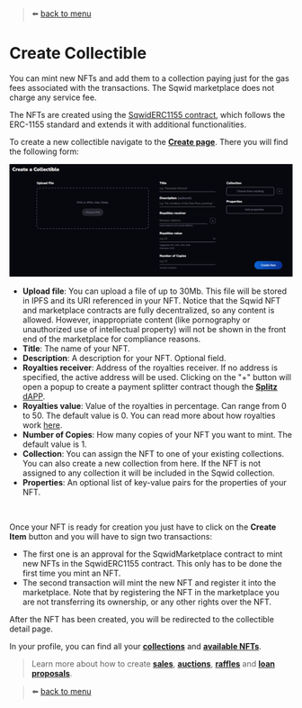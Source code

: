> :arrow_left: [back to menu](../README.md#sqwid-marketplace-user-guide)

# **Create Collectible**

You can mint new NFTs and add them to a collection paying just for the gas fees associated with the transactions. The Sqwid marketplace does not charge any service fee.

The NFTs are created using the [SqwidERC1155 contract](https://reefscan.com/contract/0xa1957161Ee6Cb6D86Ae7A9cE12A30C40Dc9F1B68), which follows the ERC-1155 standard and extends it with additional functionalities.

To create a new collectible navigate to the **[Create page](https://sqwid.app/create)**. There you will find the following form:

<p align="center">
  <img width="1000" src="../images/create_form.png">
</p>

-   **Upload file**: You can upload a file of up to 30Mb. This file will be stored in IPFS and its URI referenced in your NFT. Notice that the Sqwid NFT and marketplace contracts are fully decentralized, so any content is allowed. However, inappropriate content (like pornography or unauthorized use of intellectual property) will not be shown in the front end of the marketplace for compliance reasons.
-   **Title**: The name of your NFT.
-   **Description**: A description for your NFT. Optional field.
-   **Royalties receiver**: Address of the royalties receiver. If no address is specified, the active address will be used. Clicking on the "+" button will open a popup to create a payment splitter contract though the [**Splitz** dAPP](https://splitz-dapp.web.app/).
-   **Royalties value**: Value of the royalties in percentage. Can range from 0 to 50. The default value is 0. You can read more about how royalties work [here](./royalties.md#royalties).
-   **Number of Copies**: How many copies of your NFT you want to mint. The default value is 1.
-   **Collection**: You can assign the NFT to one of your existing collections. You can also create a new collection from here. If the NFT is not assigned to any collection it will be included in the Sqwid collection.
-   **Properties**: An optional list of key-value pairs for the properties of your NFT.

<br>

Once your NFT is ready for creation you just have to click on the **Create Item** button and you will have to sign two transactions:

-   The first one is an approval for the SqwidMarketplace contract to mint new NFTs in the SqwidERC1155 contract. This only has to be done the first time you mint an NFT.
-   The second transaction will mint the new NFT and register it into the marketplace. Note that by registering the NFT in the marketplace you are not transferring its ownership, or any other rights over the NFT.

After the NFT has been created, you will be redirected to the collectible detail page.

In your profile, you can find all your **[collections](https://sqwid.app/profile?tab=Collections)** and **[available NFTs](https://sqwid.app/profile?tab=Available)**.

> Learn more about how to create **[sales](../market_interaction/regular_sale.md#regular-sale)**, **[auctions](../market_interaction/auction.md#auction)**, **[raffles](../market_interaction/raffle.md#raffle)** and **[loan proposals](../market_interaction/loan.md#loan)**.

> :arrow_left: [back to menu](../README.md#sqwid-marketplace-user-guide)
